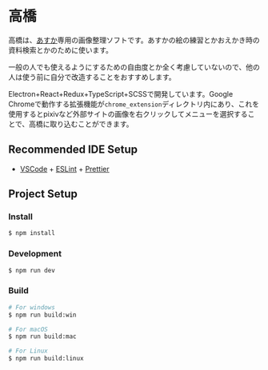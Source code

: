 # 高橋

高橋は、[あすか](https://kmy.blue/@askyq)専用の画像整理ソフトです。あすかの絵の練習とかおえかき時の資料検索とかのために使います。

一般の人でも使えるようにするための自由度とか全く考慮していないので、他の人は使う前に自分で改造することをおすすめします。

Electron+React+Redux+TypeScript+SCSSで開発しています。Google Chromeで動作する拡張機能が`chrome_extension`ディレクトリ内にあり、これを使用するとpixivなど外部サイトの画像を右クリックしてメニューを選択することで、高橋に取り込むことができます。

## Recommended IDE Setup

- [VSCode](https://code.visualstudio.com/) + [ESLint](https://marketplace.visualstudio.com/items?itemName=dbaeumer.vscode-eslint) + [Prettier](https://marketplace.visualstudio.com/items?itemName=esbenp.prettier-vscode)

## Project Setup

### Install

```bash
$ npm install
```

### Development

```bash
$ npm run dev
```

### Build

```bash
# For windows
$ npm run build:win

# For macOS
$ npm run build:mac

# For Linux
$ npm run build:linux
```
